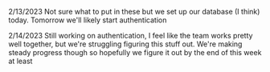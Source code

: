 2/13/2023
Not sure what to put in these but we set up our database (I think) today. Tomorrow we'll likely start authentication

2/14/2023
Still working on authentication, I feel like the team works pretty well together, but we're struggling figuring this stuff out. We're making steady progress though so hopefully we figure it out by the end of this week at least
